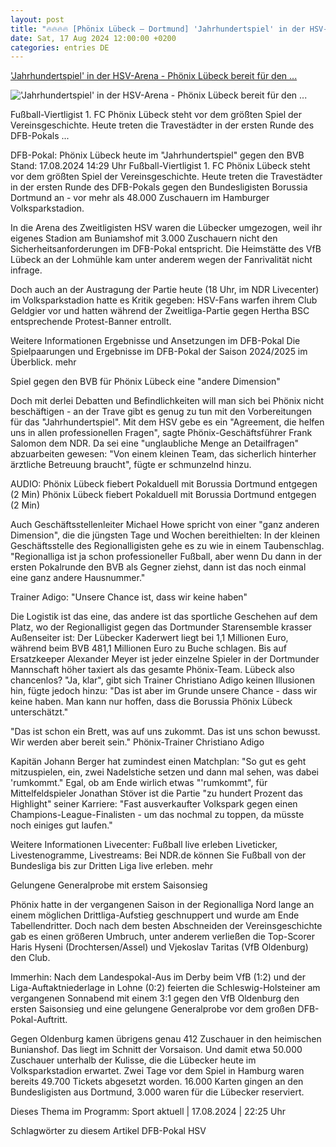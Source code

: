 ```yaml
---
layout: post
title: "🔥🔥🔥🔥 [Phönix Lübeck – Dortmund] 'Jahrhundertspiel' in der HSV-Arena - Phönix Lübeck bereit für den ..."
date: Sat, 17 Aug 2024 12:00:00 +0200
categories: entries DE
---
```

['Jahrhundertspiel' in der HSV-Arena - Phönix Lübeck bereit für den ...](https://www.ndr.de/sport/fussball/DFB-Pokal-Phoenix-Luebeck-heute-im-Jahrhundertspiel-gegen-BVB,phoenix402.html)

!['Jahrhundertspiel' in der HSV-Arena - Phönix Lübeck bereit für den ...](https://www.ndr.de/sport/fussball/phoenix400_v-contentxl.jpg)

Fußball-Viertligist 1. FC Phönix Lübeck steht vor dem größten Spiel der Vereinsgeschichte. Heute treten die Travestädter in der ersten Runde des DFB-Pokals ...

DFB-Pokal: Phönix Lübeck heute im "Jahrhundertspiel" gegen den BVB Stand: 17.08.2024 14:29 Uhr Fußball-Viertligist 1. FC Phönix Lübeck steht vor dem größten Spiel der Vereinsgeschichte. Heute treten die Travestädter in der ersten Runde des DFB-Pokals gegen den Bundesligisten Borussia Dortmund an - vor mehr als 48.000 Zuschauern im Hamburger Volksparkstadion.

In die Arena des Zweitligisten HSV waren die Lübecker umgezogen, weil ihr eigenes Stadion am Buniamshof mit 3.000 Zuschauern nicht den Sicherheitsanforderungen im DFB-Pokal entspricht. Die Heimstätte des VfB Lübeck an der Lohmühle kam unter anderem wegen der Fanrivalität nicht infrage.

Doch auch an der Austragung der Partie heute (18 Uhr, im NDR Livecenter) im Volksparkstadion hatte es Kritik gegeben: HSV-Fans warfen ihrem Club Geldgier vor und hatten während der Zweitliga-Partie gegen Hertha BSC entsprechende Protest-Banner entrollt.

Weitere Informationen Ergebnisse und Ansetzungen im DFB-Pokal Die Spielpaarungen und Ergebnisse im DFB-Pokal der Saison 2024/2025 im Überblick. mehr

Spiel gegen den BVB für Phönix Lübeck eine "andere Dimension"

Doch mit derlei Debatten und Befindlichkeiten will man sich bei Phönix nicht beschäftigen - an der Trave gibt es genug zu tun mit den Vorbereitungen für das "Jahrhundertspiel". Mit dem HSV gebe es ein "Agreement, die helfen uns in allen professionellen Fragen", sagte Phönix-Geschäftsführer Frank Salomon dem NDR. Da sei eine "unglaubliche Menge an Detailfragen" abzuarbeiten gewesen: "Von einem kleinen Team, das sicherlich hinterher ärztliche Betreuung braucht", fügte er schmunzelnd hinzu.

AUDIO: Phönix Lübeck fiebert Pokalduell mit Borussia Dortmund entgegen (2 Min) Phönix Lübeck fiebert Pokalduell mit Borussia Dortmund entgegen (2 Min)

Auch Geschäftsstellenleiter Michael Howe spricht von einer "ganz anderen Dimension", die die jüngsten Tage und Wochen bereithielten: In der kleinen Geschäftsstelle des Regionalligisten gehe es zu wie in einem Taubenschlag. "Regionalliga ist ja schon professioneller Fußball, aber wenn Du dann in der ersten Pokalrunde den BVB als Gegner ziehst, dann ist das noch einmal eine ganz andere Hausnummer."

Trainer Adigo: "Unsere Chance ist, dass wir keine haben"

Die Logistik ist das eine, das andere ist das sportliche Geschehen auf dem Platz, wo der Regionalligist gegen das Dortmunder Starensemble krasser Außenseiter ist: Der Lübecker Kaderwert liegt bei 1,1 Millionen Euro, während beim BVB 481,1 Millionen Euro zu Buche schlagen. Bis auf Ersatzkeeper Alexander Meyer ist jeder einzelne Spieler in der Dortmunder Mannschaft höher taxiert als das gesamte Phönix-Team. Lübeck also chancenlos? "Ja, klar", gibt sich Trainer Christiano Adigo keinen Illusionen hin, fügte jedoch hinzu: "Das ist aber im Grunde unsere Chance - dass wir keine haben. Man kann nur hoffen, dass die Borussia Phönix Lübeck unterschätzt."

"Das ist schon ein Brett, was auf uns zukommt. Das ist uns schon bewusst. Wir werden aber bereit sein." Phönix-Trainer Christiano Adigo

Kapitän Johann Berger hat zumindest einen Matchplan: "So gut es geht mitzuspielen, ein, zwei Nadelstiche setzen und dann mal sehen, was dabei 'rumkommt." Egal, ob am Ende wirlich etwas "'rumkommt", für Mittelfeldspieler Jonathan Stöver ist die Partie "zu hundert Prozent das Highlight" seiner Karriere: "Fast ausverkaufter Volkspark gegen einen Champions-League-Finalisten - um das nochmal zu toppen, da müsste noch einiges gut laufen."

Weitere Informationen Livecenter: Fußball live erleben Liveticker, Livestenogramme, Livestreams: Bei NDR.de können Sie Fußball von der Bundesliga bis zur Dritten Liga live erleben. mehr

Gelungene Generalprobe mit erstem Saisonsieg

Phönix hatte in der vergangenen Saison in der Regionalliga Nord lange an einem möglichen Drittliga-Aufstieg geschnuppert und wurde am Ende Tabellendritter. Doch nach dem besten Abschneiden der Vereinsgeschichte gab es einen größeren Umbruch, unter anderem verließen die Top-Scorer Haris Hyseni (Drochtersen/Assel) und Vjekoslav Taritas (VfB Oldenburg) den Club.

Immerhin: Nach dem Landespokal-Aus im Derby beim VfB (1:2) und der Liga-Auftaktniederlage in Lohne (0:2) feierten die Schleswig-Holsteiner am vergangenen Sonnabend mit einem 3:1 gegen den VfB Oldenburg den ersten Saisonsieg und eine gelungene Generalprobe vor dem großen DFB-Pokal-Auftritt.

Gegen Oldenburg kamen übrigens genau 412 Zuschauer in den heimischen Bunianshof. Das liegt im Schnitt der Vorsaison. Und damit etwa 50.000 Zuschauer unterhalb der Kulisse, die die Lübecker heute im Volksparkstadion erwartet. Zwei Tage vor dem Spiel in Hamburg waren bereits 49.700 Tickets abgesetzt worden. 16.000 Karten gingen an den Bundesligisten aus Dortmund, 3.000 waren für die Lübecker reserviert.

Dieses Thema im Programm: Sport aktuell | 17.08.2024 | 22:25 Uhr

Schlagwörter zu diesem Artikel DFB-Pokal HSV

